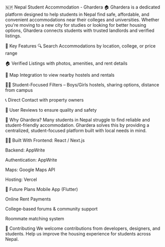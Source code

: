 🇳🇵 Nepal Student Accommodation - Ghardera 🏠
Ghardera is a dedicated platform designed to help students in Nepal find safe, affordable, and convenient accommodations near their colleges and universities. Whether you're moving to a new city for studies or looking for better housing options, Ghardera connects students with trusted landlords and verified listings.

🌟 Key Features
🔍 Search Accommodations by location, college, or price range

🏠 Verified Listings with photos, amenities, and rent details

📍 Map Integration to view nearby hostels and rentals

🧑‍🎓 Student-Focused Filters – Boys/Girls hostels, sharing options, distance from campus

📞 Direct Contact with property owners

📝 User Reviews to ensure quality and safety

🚀 Why Ghardera?
Many students in Nepal struggle to find reliable and student-friendly accommodation. Ghardera solves this by providing a centralized, student-focused platform built with local needs in mind.

👨‍💻 Built With
Frontend: React / Next.js

Backend: AppWrite

Authentication: AppWrite

Maps: Google Maps API

Hosting: Vercel 

📌 Future Plans
Mobile App (Flutter)

Online Rent Payments

College-based forums & community support

Roommate matching system

🤝 Contributing
We welcome contributions from developers, designers, and students. Help us improve the housing experience for students across Nepal.
